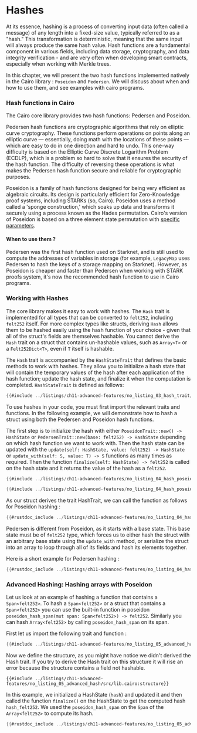 # Hashes

At its essence, hashing is a process of converting input data (often called a message) of any length into a fixed-size value, typically referred to as a "hash." This transformation is deterministic, meaning that the same input will always produce the same hash value. Hash functions are a fundamental component in various fields, including data storage, cryptography, and data integrity verification - and are very often when developing smart contracts, especially when working with Merkle trees.

In this chapter, we will present the two hash functions implemented natively in the Cairo library : `Poseidon` and `Pedersen`. We will discuss about when and how to use them, and see examples with cairo programs.

### Hash functions in Cairo

The Cairo core library provides two hash functions: Pedersen and Poseidon.

Pedersen hash functions are cryptographic algorithms that rely on elliptic curve cryptography. These functions perform operations on points along an elliptic curve — essentially, doing math with the locations of these points — which are easy to do in one direction and hard to undo. This one-way difficulty is based on the Elliptic Curve Discrete Logarithm Problem (ECDLP), which is a problem so hard to solve that it ensures the security of the hash function. The difficulty of reversing these operations is what makes the Pedersen hash function secure and reliable for cryptographic purposes.

Poseidon is a family of hash functions designed for being very efficient as algebraic circuits. Its design is particularly efficient for Zero-Knowledge proof systems, including STARKs (so, Cairo). Poseidon uses a method called a 'sponge construction,' which soaks up data and transforms it securely using a process known as the Hades permutation. Cairo's version of Poseidon is based on a three element state permutation with [specific parameters](https://github.com/starkware-industries/poseidon/blob/main/poseidon3.txt).

#### When to use them ?

Pedersen was the first hash function used on Starknet, and is still used to compute the addresses of variables in storage (for example, `LegacyMap` uses Pedersen to hash the keys of a storage mapping on Starknet). However, as Poseidon is cheaper and faster than Pedersen when working with STARK proofs system, it's now the recommended hash function to use in Cairo programs.

### Working with Hashes

The core library makes it easy to work with hashes. The `Hash` trait is implemented for all types that can be converted to `felt252`, including `felt252` itself. For more complex types like structs, deriving `Hash` allows them to be hashed easily using the hash function of your choice - given that all of the struct's fields are themselves hashable. You cannot derive the `Hash` trait on a struct that contains un-hashable values, such as `Array<T>` or a `Felt252Dict<T>`, even if `T` itself is hashable.

The `Hash` trait is accompanied by the `HashStateTrait` that defines the basic methods to work with hashes. They allow you to initialize a hash state that will contain the temporary values of the hash after each application of the hash function; update the hash state, and finalize it when the computation is completed. `HashStateTrait` is defined as follows:

```rust
{{#include ../listings/ch11-advanced-features/no_listing_03_hash_trait/src/lib.cairo:hashtrait}}
```

To use hashes in your code, you must first import the relevant traits and functions. In the following example, we will demonstrate how to hash a struct using both the Pedersen and Poseidon hash functions.

The first step is to initialize the hash with either `PoseidonTrait::new() -> HashState` or `PedersenTrait::new(base: felt252) -> HashState` depending on which hash function we want to work with. Then the hash state can be updated with the `update(self: HashState, value: felt252) -> HashState` or `update_with(self: S, value: T) -> S` functions as many times as required. Then the function `finalize(self: HashState) -> felt252` is called on the hash state and it returns the value of the hash as a `felt252`.

```rust
{{#include ../listings/ch11-advanced-features/no_listing_04_hash_poseidon/src/lib.cairo:import}}
```

```rust
{{#include ../listings/ch11-advanced-features/no_listing_04_hash_poseidon/src/lib.cairo:structure}}
```

As our struct derives the trait HashTrait, we can call the function as follows for Poseidon hashing :

```rust
{{#rustdoc_include ../listings/ch11-advanced-features/no_listing_04_hash_poseidon/src/lib.cairo:main}}
```

Pedersen is different from Poseidon, as it starts with a base state. This base state must be of `felt252` type, which forces us to either hash the struct with an arbitrary base state using the `update_with` method, or serialize the struct into an array to loop through all of its fields and hash its elements together.

Here is a short example for Pedersen hashing :

```rust
{{#rustdoc_include ../listings/ch11-advanced-features/no_listing_04_hash_pedersen/src/lib.cairo:main}}
```

### Advanced Hashing: Hashing arrays with Poseidon

Let us look at an example of hashing a function that contains a `Span<felt252>`.
To hash a `Span<felt252>` or a struct that contains a `Span<felt252>` you can use the built-in function in poseidon
` poseidon_hash_span(mut span: Span<felt252>) -> felt252`. Similarly you can hash `Array<felt252>` by calling `poseidon_hash_span` on its span.

First let us import the following trait and function :

```rust
{{#include ../listings/ch11-advanced-features/no_listing_05_advanced_hash/src/lib.cairo:import}}
```

Now we define the structure, as you might have notice we didn't derived the Hash trait. If you try to derive the
Hash trait on this structure it will rise an error because the structure contains a field not hashable.

```rust, noplayground
{{#include ../listings/ch11-advanced-features/no_listing_05_advanced_hash/src/lib.cairo:structure}}

```

In this example, we initialized a HashState (`hash`) and updated it and then called the function `finalize()` on the
HashState to get the computed hash `hash_felt252`. We used the `poseidon_hash_span` on the `Span` of the `Array<felt252>` to compute its hash.

```rust
{{#rustdoc_include ../listings/ch11-advanced-features/no_listing_05_advanced_hash/src/lib.cairo:main}}

```
